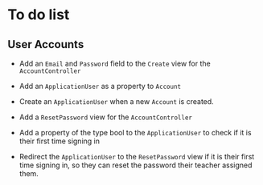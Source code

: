 # To do list

## User Accounts


- Add an `Email` and `Password` field to the `Create` view for the `AccountController`

- Add an `ApplicationUser` as a property to `Account`

- Create an `ApplicationUser` when a new `Account` is created.

- Add a `ResetPassword` view for the `AccountController`

- Add a property of the type bool to the `ApplicationUser` to check if it is their first time signing in

- Redirect the `ApplicationUser` to the `ResetPassword` view if it is their first time signing in, so they can reset the password their teacher assigned them.
 